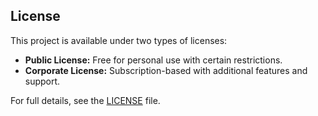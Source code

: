 ## License

This project is available under two types of licenses:

- **Public License:** Free for personal use with certain restrictions.  
- **Corporate License:** Subscription-based with additional features and support.

For full details, see the [LICENSE](LICENSE.md) file.
